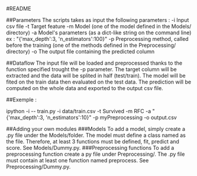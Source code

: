 #README


##Parameters
The scripts takes as input the following parameters :
	-i Input csv file
	-t Target feature
	-m Model (one of the model defined in the Models/ directory)
	-a Model's parameters (as a dict-like string on the command line) ex : "{'max_depth':3, 'n_estimators':100}"
	-p Preprocessing method, called before the training (one of the methods defined in the Preprocessing/ directory)
	-o The output file containing the predicted column


##Dataflow
The input file will be loaded and preprocessed thanks to the function specified trought the -p parameter.
The target column will be extracted and the data will be splited in half (test/train).
The model will be fited on the train data then evaluated on the test data.
The prediction will be computed on the whole data and exported to the output csv file.


##Exemple : 

ipython -i -- train.py -i data/train.csv -t Survived -m RFC -a "{'max_depth':3, 'n_estimators':10}" -p myPreprocessing -o output.csv


##Adding your own modules
###Models
To add a model, simply create a .py file under the Models/folder.
The model must define a class named as the file.
Therefore, at least 3 functions must be defined, fit, predict and score.
See Models/Dummy.py.
###Preprocessing functions
To add a preprocessing function create a py file under Preprocessing/.
The .py file must contain at least one function named preprocess.
See Preprocessing/Dummy.py.
